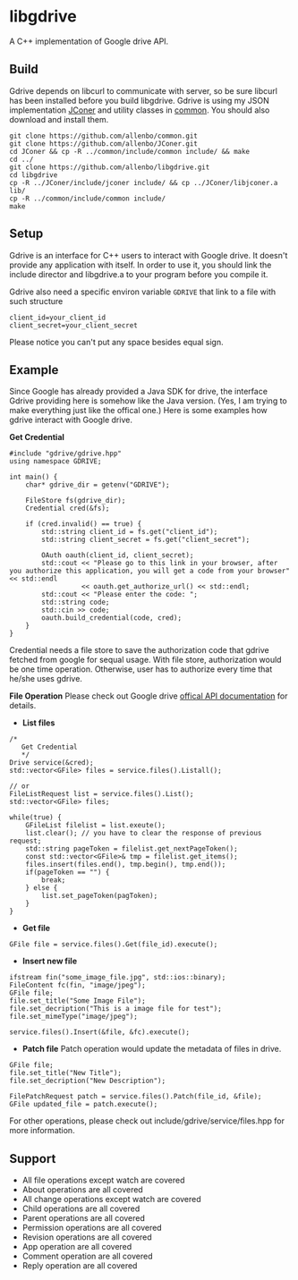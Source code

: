 libgdrive
======

A C++ implementation of Google drive API.

## Build
Gdrive depends on libcurl to communicate with server, so be sure libcurl has been installed  before you build libgdrive.
Gdrive is using my JSON implementation [JConer](https://github.com/allenbo/JConer) and utility classes in [common](https://github.com/allenbo/common). You should also download and install them.

```
git clone https://github.com/allenbo/common.git
git clone https://github.com/allenbo/JConer.git
cd JConer && cp -R ../common/include/common include/ && make
cd ../
git clone https://github.com/allenbo/libgdrive.git
cd libgdrive 
cp -R ../JConer/include/jconer include/ && cp ../JConer/libjconer.a lib/
cp -R ../common/include/common include/
make
```

## Setup
Gdrive is an interface for C++ users to interact with Google drive. It doesn't provide any application with itself. In
order to use it, you should link the include director and libgdrive.a to your program before you compile it.

Gdrive also need a specific environ variable `GDRIVE` that link to a file with such structure
```
client_id=your_client_id
client_secret=your_client_secret
```
Please notice you can't put any space besides equal sign.

## Example
Since Google has already provided a Java SDK for drive, the interface Gdrive providing here is somehow like the Java version.
(Yes, I am trying to make everything just like the offical one.) Here is some examples how gdrive interact with Google drive.

**Get Credential**

```
#include "gdrive/gdrive.hpp"
using namespace GDRIVE;

int main() {
    char* gdrive_dir = getenv("GDRIVE");

    FileStore fs(gdrive_dir);
    Credential cred(&fs);

    if (cred.invalid() == true) {
        std::string client_id = fs.get("client_id");
        std::string client_secret = fs.get("client_secret");

        OAuth oauth(client_id, client_secret);
        std::cout << "Please go to this link in your browser, after you authorize this application, you will get a code from your browser" << std::endl
                  << oauth.get_authorize_url() << std::endl;
        std::cout << "Please enter the code: ";
        std::string code;
        std::cin >> code;
        oauth.build_credential(code, cred);
    }
}
```

Credential needs a file store to save the authorization code that gdrive fetched from google for sequal usage. With file store, authorization would
be one time operation. Otherwise, user has to authorize every time that he/she uses gdrive.

**File Operation**
Please check out Google drive [offical API documentation](https://developers.google.com/drive/v2/reference/) for details.

* **List files**
```
/*
   Get Credential
   */
Drive service(&cred);
std::vector<GFile> files = service.files().Listall();

// or
FileListRequest list = service.files().List();
std::vector<GFile> files;

while(true) {
    GFileList filelist = list.exeute();
    list.clear(); // you have to clear the response of previous request;
    std::string pageToken = filelist.get_nextPageToken();
    const std::vector<GFile>& tmp = filelist.get_items();
    files.insert(files.end(), tmp.begin(), tmp.end());
    if(pageToken == "") {
        break;
    } else {
        list.set_pageToken(pagToken);
    }
}
```

* **Get file**
```
GFile file = service.files().Get(file_id).execute();
```
* **Insert new file**
```
ifstream fin("some_image_file.jpg", std::ios::binary);
FileContent fc(fin, "image/jpeg");
GFile file;
file.set_title("Some Image File");
file.set_decription("This is a image file for test");
file.set_mimeType("image/jpeg");

service.files().Insert(&file, &fc).execute();
```
* **Patch file**
Patch operation would update the metadata of files in drive.
```
GFile file;
file.set_title("New Title");
file.set_decription("New Description");

FilePatchRequest patch = service.files().Patch(file_id, &file);
GFile updated_file = patch.execute();
```
For other operations, please check out include/gdrive/service/files.hpp for more information.

## Support
* All file operations except watch are covered
* About operations are all covered
* All change operations except watch are covered
* Child operations are all covered
* Parent operations are all covered
* Permission operations are all covered
* Revision operations are all covered
* App operation are all covered
* Comment operation are all covered
* Reply operation are all covered
